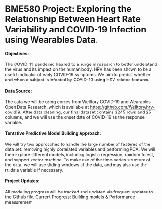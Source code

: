 # BME580 Project: Exploring the Relationship Between Heart Rate Variability and COVID-19 Infection using Wearables Data. 

#### Objectives:
The COVID-19 pandemic has led to a surge in research to better understand the virus and its impact on the human body. HRV has been shown to be a useful indicator of early COVID-19 symptoms. We aim to predict whether and when a subject is infected by COVID-19 using HRV-related features.

#### Data Source:
The data we will be using comes from Welltory COVID-19 and Wearables Open Data Research, which is avaliable at https://github.com/Welltory/hrv-covid19. After data cleaning, our final dataset contains 3245 rows and 25 columns, and we will use the onset date of COVID-19 as the response variable.

#### Tentative Predictive Model Building Approach:
We will try two approaches to handle the large number of features of the data set: removing highly correlated variables and performing PCA. We will then explore different models, including logistic regression, random forest, and support vector machine. To make use of the time-series structure of the data, we will use sliding windows of the data, and may also use the rr_data variable if necessary.

#### Project Updates:
All modeling progress will be tracked and updated via frequent updates to the Github file.
Current Progress: Building models & Performance measurement
